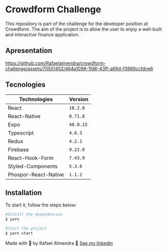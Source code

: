 # Crowdform Challenge

This repository is part of the challenge for the developer position at Crowdform. The aim of the project is to allow the user to enjoy a well-built and interactive finance application.


## Apresentation

https://github.com/Rafaelalmendra/crowdform-challenge/assets/70551452/464a1098-1fd6-43ff-a69d-f3869ccfdce6


## Tecnologies

| Technologies         | Version   |
| -------------------- | --------- |
| React                | `18.2.0 ` |
| React-Native         | `0.71.8`  |
| Expo                 | `48.0.15` |
| Typescript           | `4.6.3`   |
| Redux                | `4.2.1 `  |
| Firebase             | `9.22.0 ` |
| React-Hook-Form      | `7.43.9 ` |
| Styled-Components    | `5.3.6 `  |
| Phospor-React-Native | `1.1.2 `  |


## Installation

To start it, follow the steps below:

```bash
#Install the dependencies
$ yarn

#Start the project
$ yarn start
```


Made with 💜 by Rafael Almendra 👋 [See my linkedin](https://www.linkedin.com/in/rafaelalmendraa/)
